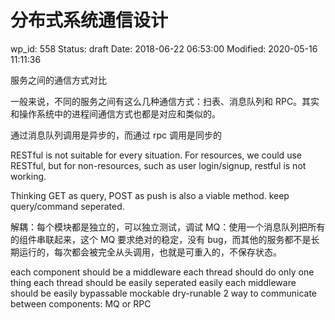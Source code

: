 # 分布式系统通信设计

wp_id: 558
Status: draft
Date: 2018-06-22 06:53:00
Modified: 2020-05-16 11:11:36

服务之间的通信方式对比

一般来说，不同的服务之间有这么几种通信方式：扫表、消息队列和 RPC。其实和操作系统中的进程间通信方式也都是对应和类似的。

通过消息队列调用是异步的，而通过 rpc 调用是同步的

RESTful is not suitable for every situation. For resources, we could use RESTful, but for non-resources, such as user login/signup, restful is not working.

Thinking GET as query, POST as push is also a viable method. keep query/command seperated.

解耦：每个模块都是独立的，可以独立测试，调试
MQ：使用一个消息队列把所有的组件串联起来，这个 MQ 要求绝对的稳定，没有 bug，而其他的服务都不是长期运行的，每次都会被完全从头调用，也就是可重入的，不保存状态。

each component should be a middleware
each thread should do only one thing
each thread should be easily seperated easily
each middleware should be easily bypassable mockable dry-runable
2 way to communicate between components: MQ or RPC